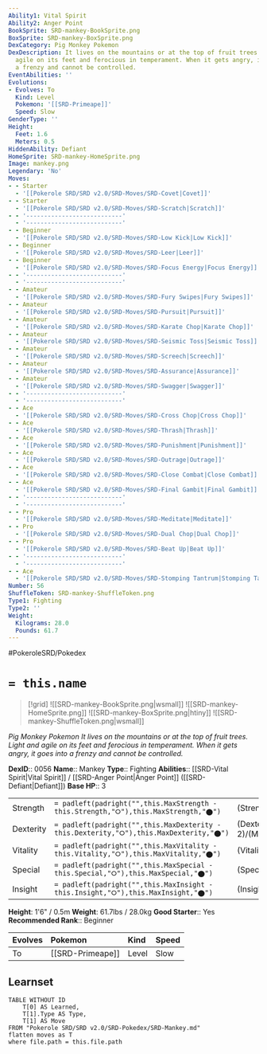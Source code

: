 ```yaml
---
Ability1: Vital Spirit
Ability2: Anger Point
BookSprite: SRD-mankey-BookSprite.png
BoxSprite: SRD-mankey-BoxSprite.png
DexCategory: Pig Monkey Pokemon
DexDescription: It lives on the mountains or at the top of fruit trees. Light and
  agile on its feet and ferocious in temperament. When it gets angry, it goes into
  a frenzy and cannot be controlled.
EventAbilities: ''
Evolutions:
- Evolves: To
  Kind: Level
  Pokemon: '[[SRD-Primeape]]'
  Speed: Slow
GenderType: ''
Height:
  Feet: 1.6
  Meters: 0.5
HiddenAbility: Defiant
HomeSprite: SRD-mankey-HomeSprite.png
Image: mankey.png
Legendary: 'No'
Moves:
- - Starter
  - '[[Pokerole SRD/SRD v2.0/SRD-Moves/SRD-Covet|Covet]]'
- - Starter
  - '[[Pokerole SRD/SRD v2.0/SRD-Moves/SRD-Scratch|Scratch]]'
- - '---------------------------'
  - '---------------------------'
- - Beginner
  - '[[Pokerole SRD/SRD v2.0/SRD-Moves/SRD-Low Kick|Low Kick]]'
- - Beginner
  - '[[Pokerole SRD/SRD v2.0/SRD-Moves/SRD-Leer|Leer]]'
- - Beginner
  - '[[Pokerole SRD/SRD v2.0/SRD-Moves/SRD-Focus Energy|Focus Energy]]'
- - '---------------------------'
  - '---------------------------'
- - Amateur
  - '[[Pokerole SRD/SRD v2.0/SRD-Moves/SRD-Fury Swipes|Fury Swipes]]'
- - Amateur
  - '[[Pokerole SRD/SRD v2.0/SRD-Moves/SRD-Pursuit|Pursuit]]'
- - Amateur
  - '[[Pokerole SRD/SRD v2.0/SRD-Moves/SRD-Karate Chop|Karate Chop]]'
- - Amateur
  - '[[Pokerole SRD/SRD v2.0/SRD-Moves/SRD-Seismic Toss|Seismic Toss]]'
- - Amateur
  - '[[Pokerole SRD/SRD v2.0/SRD-Moves/SRD-Screech|Screech]]'
- - Amateur
  - '[[Pokerole SRD/SRD v2.0/SRD-Moves/SRD-Assurance|Assurance]]'
- - Amateur
  - '[[Pokerole SRD/SRD v2.0/SRD-Moves/SRD-Swagger|Swagger]]'
- - '---------------------------'
  - '---------------------------'
- - Ace
  - '[[Pokerole SRD/SRD v2.0/SRD-Moves/SRD-Cross Chop|Cross Chop]]'
- - Ace
  - '[[Pokerole SRD/SRD v2.0/SRD-Moves/SRD-Thrash|Thrash]]'
- - Ace
  - '[[Pokerole SRD/SRD v2.0/SRD-Moves/SRD-Punishment|Punishment]]'
- - Ace
  - '[[Pokerole SRD/SRD v2.0/SRD-Moves/SRD-Outrage|Outrage]]'
- - Ace
  - '[[Pokerole SRD/SRD v2.0/SRD-Moves/SRD-Close Combat|Close Combat]]'
- - Ace
  - '[[Pokerole SRD/SRD v2.0/SRD-Moves/SRD-Final Gambit|Final Gambit]]'
- - '---------------------------'
  - '---------------------------'
- - Pro
  - '[[Pokerole SRD/SRD v2.0/SRD-Moves/SRD-Meditate|Meditate]]'
- - Pro
  - '[[Pokerole SRD/SRD v2.0/SRD-Moves/SRD-Dual Chop|Dual Chop]]'
- - Pro
  - '[[Pokerole SRD/SRD v2.0/SRD-Moves/SRD-Beat Up|Beat Up]]'
- - '---------------------------'
  - '---------------------------'
- - Ace
  - '[[Pokerole SRD/SRD v2.0/SRD-Moves/SRD-Stomping Tantrum|Stomping Tantrum]]'
Number: 56
ShuffleToken: SRD-mankey-ShuffleToken.png
Type1: Fighting
Type2: ''
Weight:
  Kilograms: 28.0
  Pounds: 61.7
---
```


#PokeroleSRD/Pokedex

# `= this.name`

> [!grid]
> ![[SRD-mankey-BookSprite.png|wsmall]]
> ![[SRD-mankey-HomeSprite.png]]
> ![[SRD-mankey-BoxSprite.png|htiny]]
> ![[SRD-mankey-ShuffleToken.png|wsmall]]


*Pig Monkey Pokemon*
*It lives on the mountains or at the top of fruit trees. Light and agile on its feet and ferocious in temperament. When it gets angry, it goes into a frenzy and cannot be controlled.*

**DexID**:: 0056
**Name**:: Mankey
**Type**:: Fighting
**Abilities**:: [[SRD-Vital Spirit|Vital Spirit]] / [[SRD-Anger Point|Anger Point]] ([[SRD-Defiant|Defiant]])
**Base HP**:: 3

|           |                                                                                        |                                          |
| --------- | -------------------------------------------------------------------------------------- | ---------------------------------------- |
| Strength  | `= padleft(padright("",this.MaxStrength - this.Strength,"⭘"),this.MaxStrength,"⬤")`    | (Strength::2)/(MaxStrength::5)   |
| Dexterity | `= padleft(padright("",this.MaxDexterity - this.Dexterity,"⭘"),this.MaxDexterity,"⬤")` | (Dexterity:: 2)/(MaxDexterity::5) |
| Vitality  | `= padleft(padright("",this.MaxVitality - this.Vitality,"⭘"),this.MaxVitality,"⬤")`    | (Vitality::1)/(MaxVitality::3)   |
| Special   | `= padleft(padright("",this.MaxSpecial - this.Special,"⭘"),this.MaxSpecial,"⬤")`       | (Special::1)/(MaxSpecial::3)     |
| Insight   | `= padleft(padright("",this.MaxInsight - this.Insight,"⭘"),this.MaxInsight,"⬤")`       | (Insight::2)/(MaxInsight::4)     |

**Height**: 1'6" / 0.5m
**Weight**: 61.7lbs / 28.0kg
**Good Starter**:: Yes
**Recommended Rank**:: Beginner

| Evolves   | Pokemon          | Kind   | Speed   |
|:----------|:-----------------|:-------|:--------|
| To        | [[SRD-Primeape]] | Level  | Slow    |

## Learnset

```dataview
TABLE WITHOUT ID
    T[0] AS Learned,
    T[1].Type AS Type,
    T[1] AS Move
FROM "Pokerole SRD/SRD v2.0/SRD-Pokedex/SRD-Mankey.md"
flatten moves as T
where file.path = this.file.path
```
